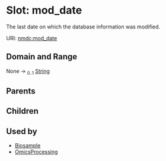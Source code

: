 
# Slot: mod_date


The last date on which the database information was modified.

URI: [nmdc:mod_date](https://microbiomedata/meta/mod_date)


## Domain and Range

None &#8594;  <sub>0..1</sub> [String](types/String.md)

## Parents


## Children


## Used by

 * [Biosample](Biosample.md)
 * [OmicsProcessing](OmicsProcessing.md)
